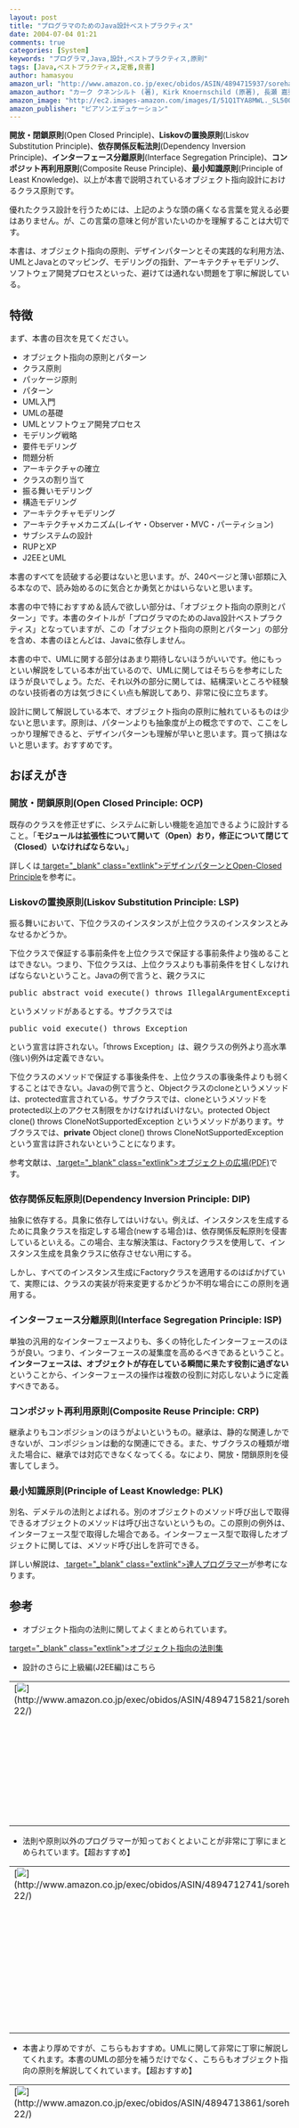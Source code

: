 ```yaml
---
layout: post
title: "プログラマのためのJava設計ベストプラクティス"
date: 2004-07-04 01:21
comments: true
categories: [System]
keywords: "プログラマ,Java,設計,ベストプラクティス,原則"
tags: [Java,ベストプラクティス,定番,良書]
author: hamasyou
amazon_url: "http://www.amazon.co.jp/exec/obidos/ASIN/4894715937/sorehabooks-22"
amazon_author: "カーク クネンシルト (著), Kirk Knoernschild (原著), 長瀬 嘉秀 (翻訳), 今野 睦 (翻訳), テクノロジックアート (翻訳)"
amazon_image: "http://ec2.images-amazon.com/images/I/51Q1TYA8MWL._SL500_AA300_.jpg"
amazon_publisher: "ピアソンエデュケーション"
---
```


<strong>開放・閉鎖原則</strong>(Open Closed Principle)、<strong>Liskovの置換原則</strong>(Liskov Substitution Principle)、<strong>依存関係反転法則</strong>(Dependency Inversion Principle)、<strong>インターフェース分離原則</strong>(Interface Segregation Principle)、<strong>コンポジット再利用原則</strong>(Composite Reuse Principle)、<strong>最小知識原則</strong>(Principle of Least Knowledge)、以上が本書で説明されているオブジェクト指向設計におけるクラス原則です。

優れたクラス設計を行うためには、上記のような頭の痛くなる言葉を覚える必要はありません。が、この言葉の意味と何が言いたいのかを理解することは大切です。

本書は、オブジェクト指向の原則、デザインパターンとその実践的な利用方法、UMLとJavaとのマッピング、モデリングの指針、アーキテクチャモデリング、ソフトウェア開発プロセスといった、避けては通れない問題を丁寧に解説している。


<!-- more -->

<h2>特徴</h2>

まず、本書の目次を見てください。

<ul><li>オブジェクト指向の原則とパターン</li><li>クラス原則</li><li>パッケージ原則</li><li>パターン</li><li>UML入門</li><li>UMLの基礎</li><li>UMLとソフトウェア開発プロセス</li><li>モデリング戦略</li><li>要件モデリング</li><li>問題分析</li><li>アーキテクチャの確立</li><li>クラスの割り当て</li><li>振る舞いモデリング</li><li>構造モデリング</li><li>アーキテクチャモデリング</li><li>アーキテクチャメカニズム(レイヤ・Observer・MVC・パーティション)</li><li>サブシステムの設計</li><li>RUPとXP</li><li>J2EEとUML</li></ul>

本書のすべてを読破する必要はないと思います。が、240ページと薄い部類に入る本なので、読み始めるのに気合とか勇気とかはいらないと思います。

本書の中で特におすすめ＆読んで欲しい部分は、「オブジェクト指向の原則とパターン」です。本書のタイトルが「プログラマのためのJava設計ベストプラクティス」となっていますが、この「オブジェクト指向の原則とパターン」の部分を含め、本書のほとんどは、Javaに依存しません。

本書の中で、UMLに関する部分はあまり期待しないほうがいいです。他にもっといい解説をしている本が出ているので、UMLに関してはそちらを参考にしたほうが良いでしょう。ただ、それ以外の部分に関しては、結構深いところや経験のない技術者の方は気づきにくい点も解説してあり、非常に役に立ちます。

設計に関して解説している本で、オブジェクト指向の原則に触れているものは少ないと思います。原則は、パターンよりも抽象度が上の概念ですので、ここをしっかり理解できると、デザインパターンも理解が早いと思います。買って損はないと思います。おすすめです。

<h2>おぼえがき</h2>

<h3>開放・閉鎖原則(Open Closed Principle: OCP)</h3>

既存のクラスを修正せずに、システムに新しい機能を追加できるように設計すること。「<strong>モジュールは拡張性について開いて（Open）おり，修正について閉じて（Closed）いなければならない。</strong>」

詳しくは[ target="_blank" class="extlink">デザインパターンとOpen-Closed Principle](http://homepage3.nifty.com/masarl/article/dp-ocp.html)を参考に。

<h3>Liskovの置換原則(Liskov Substitution Principle: LSP)</h3>

振る舞いにおいて、下位クラスのインスタンスが上位クラスのインスタンスとみなせるかどうか。

下位クラスで保証する事前条件を上位クラスで保証する事前条件より強めることはできない。つまり、下位クラスは、上位クラスよりも事前条件を甘くしなければならないということ。Javaの例で言うと、親クラスに

<pre class="code"><span class="keyword">public abstract void</span> execute() <span class="keyword">throws</span> IllegalArgumentException</pre>

というメソッドがあるとする。サブクラスでは

<pre class="code"><span class="keyword">public void</span> execute() <span class="keyword">throws</span> Exception</pre>

 という宣言は許されない。「throws Exception」は、親クラスの例外より高水準(強い)例外は定義できない。

下位クラスのメソッドで保証する事後条件を、上位クラスの事後条件よりも弱くすることはできない。Javaの例で言うと、Objectクラスのcloneというメソッドは、protected宣言されている。サブクラスでは、cloneというメソッドをprotected以上のアクセス制限をかけなければいけない。protected Object clone() throws CloneNotSupportedException
というメソッドがあります。サブクラスでは、<strong>private</strong> Object clone() throws CloneNotSupportedException という宣言は許されないということになります。

参考文献は、[ target="_blank" class="extlink">オブジェクトの広場(PDF)](http://www.ogis-ri.co.jp/otc/hiroba/technical/OO_Guide/pdf/OO_Guide.pdf)です。

<h3>依存関係反転原則(Dependency Inversion Principle: DIP)</h3>

抽象に依存する。具象に依存してはいけない。例えば、インスタンスを生成するために具象クラスを指定しする場合(newする場合)は、依存関係反転原則を侵害しているといえる。この場合、主な解決策は、Factoryクラスを使用して、インスタンス生成を具象クラスに依存させない用にする。

しかし、すべてのインスタンス生成にFactoryクラスを適用するのはばかげていて、実際には、クラスの実装が将来変更するかどうか不明な場合にこの原則を適用する。

<h3>インターフェース分離原則(Interface Segregation Principle: ISP)</h3>

単独の汎用的なインターフェースよりも、多くの特化したインターフェースのほうが良い。つまり、インターフェースの凝集度を高めるべきであるということ。<strong>インターフェースは、オブジェクトが存在している瞬間に果たす役割に過ぎない</strong>ということから、インターフェースの操作は複数の役割に対応しないように定義すべきである。

<h3>コンポジット再利用原則(Composite Reuse Principle: CRP)</h3>

継承よりもコンポジションのほうがよいというもの。継承は、静的な関連しかできないが、コンポジションは動的な関連にできる。また、サブクラスの種類が増えた場合に、継承では対応できなくなってくる。なにより、開放・閉鎖原則を侵害してしまう。

<h3>最小知識原則(Principle of Least Knowledge: PLK)</h3>

別名、デメテルの法則とよばれる。別のオブジェクトのメソッド呼び出しで取得できるオブジェクトのメソッドは呼び出さないというもの。この原則の例外は、インターフェース型で取得した場合である。インターフェース型で取得したオブジェクトに関しては、メソッド呼び出しを許可できる。

詳しい解説は、[ target="_blank" class="extlink">達人プログラマー](http://www.amazon.co.jp/exec/obidos/ASIN/4894712741/sorehabooks-22)が参考になります。

<h2>参考</h2>

+ オブジェクト指向の法則に関してよくまとめられています。

[ target="_blank" class="extlink">オブジェクト指向の法則集](http://homepage3.nifty.com/masarl/article/oo-principles.html)

+ 設計のさらに上級編(J2EE編)はこちら

<div class="rakuten"><table border="0" cellpadding="5" width="400"><tr><td valign="top">[<img src="http://images-jp.amazon.com/images/P/4894715821.09.MZZZZZZZ.jpg"   border="0" />](http://www.amazon.co.jp/exec/obidos/ASIN/4894715821/sorehabooks-22/)</td><td valign="top" />[管理者のためのJ2EE設計ベストプラクティス](http://www.amazon.co.jp/exec/obidos/ASIN/4894715821/sorehabooks-22/)<br />ハワー・ザマン アーメド, ケアリー・E. アンリッシ, Khawar Zaman Ahmed, Cary E. Umrysh, 船切 誠, 今野 睦<br /><br /><font size="-1"><b>おすすめ平均</b><img src="http://g-images.amazon.com/images/G/01/detail/stars-2-0.gif"   /><br /><img src="http://g-images.amazon.com/images/G/01/detail/stars-2-0.gif"   />管理者さんも、たいへんだなぁ<br /></font><br />[ /><font size="-1">Amazonで詳しく見る</font>](http://www.amazon.co.jp/exec/obidos/ASIN/4894715821/sorehabooks-22/)<img src="http://www.g-tools.com/img/spacer.gif"   width="50" height="1" />[ /><img src="http://www.g-tools.com/img/powered-by-gtool.gif"   border="0" alt="4894715821"/>](http://www.goodpic.com/mt/aws/)<br /></td></tr></table>
</div>

+ 法則や原則以外のプログラマーが知っておくとよいことが非常に丁寧にまとめられています。【超おすすめ】

<div class="rakuten"><table border="0" cellpadding="5" width="400"><tr><td valign="top">[<img src="http://images-jp.amazon.com/images/P/4894712741.09.MZZZZZZZ.jpg"   border="0" />](http://www.amazon.co.jp/exec/obidos/ASIN/4894712741/sorehabooks-22/)</td><td valign="top" />[達人プログラマー―システム開発の職人から名匠への道](http://www.amazon.co.jp/exec/obidos/ASIN/4894712741/sorehabooks-22/)<br />アンドリュー ハント, デビッド トーマス, Andrew Hunt, David Thomas, 村上 雅章<br /><br /><font size="-1"><b>おすすめ平均</b><img src="http://g-images.amazon.com/images/G/01/detail/stars-4-0.gif"   /><br /><img src="http://g-images.amazon.com/images/G/01/detail/stars-4-0.gif"   />プログラマーの為の自己啓発本<br /><img src="http://g-images.amazon.com/images/G/01/detail/stars-4-0.gif"   />SEの基本が書かれてます<br /><img src="http://g-images.amazon.com/images/G/01/detail/stars-5-0.gif"   />達人エンジニアになる方法<br /></font><br />[ /><font size="-1">Amazonで詳しく見る</font>](http://www.amazon.co.jp/exec/obidos/ASIN/4894712741/sorehabooks-22/)<img src="http://www.g-tools.com/img/spacer.gif"   width="50" height="1" />[ /><img src="http://www.g-tools.com/img/powered-by-gtool.gif"   border="0" alt="4894712741"/>](http://www.goodpic.com/mt/aws/)<br /></td></tr></table>
</div>

+ 本書より厚めですが、こちらもおすすめ。UMLに関して非常に丁寧に解説してくれます。本書のUMLの部分を補うだけでなく、こちらもオブジェクト指向の原則を解説してくれています。【超おすすめ】

<div class="rakuten"><table border="0" cellpadding="5" width="400"><tr><td valign="top">[<img src="http://images-jp.amazon.com/images/P/4894713861.09.MZZZZZZZ.jpg"   border="0" />](http://www.amazon.co.jp/exec/obidos/ASIN/4894713861/sorehabooks-22/)</td><td valign="top" />[実践UML―パターンによる統一プロセスガイド](http://www.amazon.co.jp/exec/obidos/ASIN/4894713861/sorehabooks-22/)<br />クレーグ ラーマン, Craig Larman, 依田 光江, 依田 智夫, 今野 睦<br /><br /><font size="-1"><b>おすすめ平均</b><img src="http://g-images.amazon.com/images/G/01/detail/stars-5-0.gif"   /><br /><img src="http://g-images.amazon.com/images/G/01/detail/stars-5-0.gif"   />ソフトウェア開発のなかでUMLをどう使うかが良くわかります<br /></font><br />[ /><font size="-1">Amazonで詳しく見る</font>](http://www.amazon.co.jp/exec/obidos/ASIN/4894713861/sorehabooks-22/)<img src="http://www.g-tools.com/img/spacer.gif"   width="50" height="1" />[ /><img src="http://www.g-tools.com/img/powered-by-gtool.gif"   border="0" alt="4894713861"/>](http://www.goodpic.com/mt/aws/)<br /></td></tr></table>
</div>

+ 現場で使える即知識。いかがですか？

<div class="rakuten"><table border="0" cellpadding="5" width="400"><tr><td valign="top">[<img src="http://images-jp.amazon.com/images/P/4798106976.09.MZZZZZZZ.jpg"   border="0" />](http://www.amazon.co.jp/exec/obidos/ASIN/4798106976/sorehabooks-22/)</td><td valign="top" />[Javaプログラミングの処方箋](http://www.amazon.co.jp/exec/obidos/ASIN/4798106976/sorehabooks-22/)<br />宇野 るいも ， arton<br /><iframe scrolling="no" frameborder="0" width="250" height="40" hspace="0" vspace="0" marginheight="0" marginwidth="0" src="http://xml-jp.amznxslt.com/onca/xml3?dev-t=D2JW5SAFEH7L0B&t=goodpic-22&f=http://www.g-tools.com/xsl/aws-price-ffffff.xsl&locale=jp&type=lite&AsinSearch=4798106976"></iframe><br /><br /><br />[<font size="-1">Amazonで詳しく見る</font>](http://www.amazon.co.jp/exec/obidos/ASIN/4798106976/sorehabooks-22/)<img src="http://www.g-tools.com/img/spacer.gif"   width="50" height="1" />[ /><img src="http://www.g-tools.com/img/powered-by-gtool.gif"   border="0" alt="4798106976"/>](http://www.goodpic.com/mt/aws/)<br /></td></tr></table>
</div>




